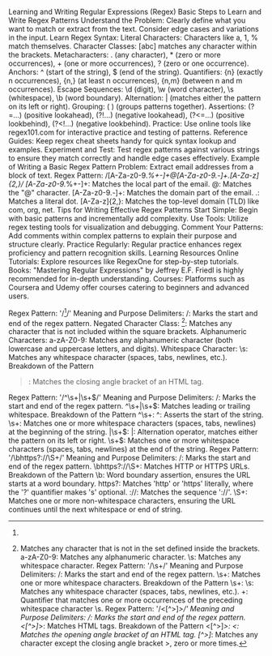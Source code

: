 Learning and Writing Regular Expressions (Regex)
Basic Steps to Learn and Write Regex Patterns
Understand the Problem: Clearly define what you want to match or extract from the text. Consider edge cases and variations in the input.
Learn Regex Syntax:
Literal Characters: Characters like a, 1, % match themselves.
Character Classes: [abc] matches any character within the brackets.
Metacharacters: . (any character), * (zero or more occurrences), + (one or more occurrences), ? (zero or one occurrence).
Anchors: ^ (start of the string), $ (end of the string).
Quantifiers: {n} (exactly n occurrences), {n,} (at least n occurrences), {n,m} (between n and m occurrences).
Escape Sequences: \d (digit), \w (word character), \s (whitespace), \b (word boundary).
Alternation: | (matches either the pattern on its left or right).
Grouping: ( ) (groups patterns together).
Assertions: (?=...) (positive lookahead), (?!...) (negative lookahead), (?<=...) (positive lookbehind), (?<!...) (negative lookbehind).
Practice: Use online tools like regex101.com for interactive practice and testing of patterns.
Reference Guides: Keep regex cheat sheets handy for quick syntax lookup and examples.
Experiment and Test: Test regex patterns against various strings to ensure they match correctly and handle edge cases effectively.
Example of Writing a Basic Regex Pattern
Problem: Extract email addresses from a block of text.
Regex Pattern: /[A-Za-z0-9._%+-]+@[A-Za-z0-9.-]+\.[A-Za-z]{2,}/
[A-Za-z0-9._%+-]+: Matches the local part of the email.
@: Matches the "@" character.
[A-Za-z0-9.-]+: Matches the domain part of the email.
\.: Matches a literal dot.
[A-Za-z]{2,}: Matches the top-level domain (TLD) like com, org, net.
Tips for Writing Effective Regex Patterns
Start Simple: Begin with basic patterns and incrementally add complexity.
Use Tools: Utilize regex testing tools for visualization and debugging.
Comment Your Patterns: Add comments within complex patterns to explain their purpose and structure clearly.
Practice Regularly: Regular practice enhances regex proficiency and pattern recognition skills.
Learning Resources
Online Tutorials: Explore resources like RegexOne for step-by-step tutorials.
Books: "Mastering Regular Expressions" by Jeffrey E.F. Friedl is highly recommended for in-depth understanding.
Courses: Platforms such as Coursera and Udemy offer courses catering to beginners and advanced users.

Regex Pattern: '/[^a-zA-Z0-9\s]/'
Meaning and Purpose
Delimiters: /: Marks the start and end of the regex pattern.
Negated Character Class: [^...]: Matches any character that is not included within the square brackets.
Alphanumeric Characters: a-zA-Z0-9: Matches any alphanumeric character (both lowercase and uppercase letters, and digits).
Whitespace Character: \s: Matches any whitespace character (spaces, tabs, newlines, etc.).
Breakdown of the Pattern
[^a-zA-Z0-9\s]:
[^...]: Matches any character that is not in the set defined inside the brackets.
a-zA-Z0-9: Matches any alphanumeric character.
\s: Matches any whitespace character.
Regex Pattern: '/\s+/'
Meaning and Purpose
Delimiters: /: Marks the start and end of the regex pattern.
\s+: Matches one or more whitespace characters.
Breakdown of the Pattern
\s+:
\s: Matches any whitespace character (spaces, tabs, newlines, etc.).
+: Quantifier that matches one or more occurrences of the preceding whitespace character \s.
Regex Pattern: '/<[^>]*>/'
Meaning and Purpose
Delimiters: /: Marks the start and end of the regex pattern.
<[^>]*>: Matches HTML tags.
Breakdown of the Pattern
<[^>]*>:
<: Matches the opening angle bracket of an HTML tag.
[^>]*: Matches any character except the closing angle bracket >, zero or more times.
>: Matches the closing angle bracket of an HTML tag.


Regex Pattern: '/^\s+|\s+$/'
Meaning and Purpose
Delimiters: /: Marks the start and end of the regex pattern.
^\s+|\s+$: Matches leading or trailing whitespace.
Breakdown of the Pattern
^\s+:
^: Asserts the start of the string.
\s+: Matches one or more whitespace characters (spaces, tabs, newlines) at the beginning of the string.
|\s+$:
|: Alternation operator, matches either the pattern on its left or right.
\s+$: Matches one or more whitespace characters (spaces, tabs, newlines) at the end of the string.
Regex Pattern: '/\bhttps?:\/\/\S+/'
Meaning and Purpose
Delimiters: /: Marks the start and end of the regex pattern.
\bhttps?:\/\/\S+: Matches HTTP or HTTPS URLs.
Breakdown of the Pattern
\b: Word boundary assertion, ensures the URL starts at a word boundary.
https?: Matches 'http' or 'https' literally, where the '?' quantifier makes 's' optional.
:\/\/: Matches the sequence '://'.
\S+: Matches one or more non-whitespace characters, ensuring the URL continues until the next whitespace or end of string.

